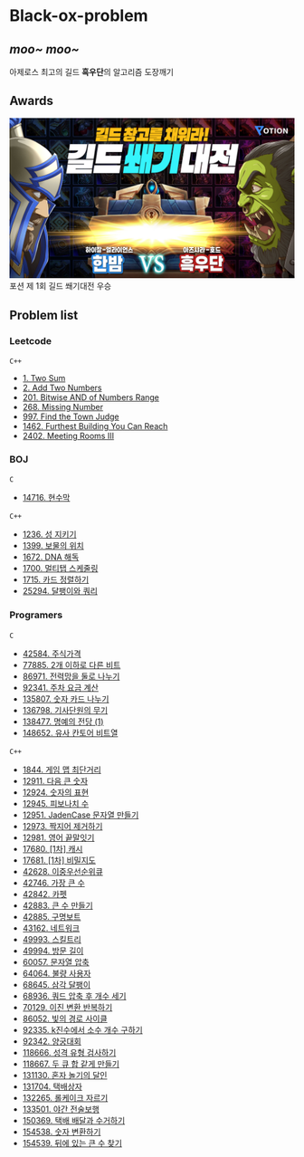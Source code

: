 # Black-ox-problem
## *moo~ moo~*
아제로스 최고의 길드 **흑우단**의 알고리즘 도장깨기

## Awards
![award_001](./.img/award_001.png)
포션 제 1회 길드 쐐기대전 우승

## Problem list
### Leetcode
`C++`
- [1. Two Sum](https://leetcode.com/problems/two-sum)
- [2. Add Two Numbers](https://leetcode.com/problems/add-two-numbers)
- [201. Bitwise AND of Numbers Range](https://leetcode.com/problems/bitwise-and-of-numbers-range)
- [268. Missing Number](https://leetcode.com/problems/missing-number)
- [997. Find the Town Judge](https://leetcode.com/problems/find-the-town-judge)
- [1462. Furthest Building You Can Reach](https://leetcode.com/problems/furthest-building-you-can-reach)
- [2402. Meeting Rooms III](https://leetcode.com/problems/meeting-rooms-iii)

### BOJ
`C`
- [14716. 현수막](https://www.acmicpc.net/problem/14716)

`C++`
- [1236. 성 지키기](https://www.acmicpc.net/problem/1236)
- [1399. 보물의 위치](https://www.acmicpc.net/problem/1399)
- [1672. DNA 해독](https://www.acmicpc.net/problem/1672)
- [1700. 멀티탭 스케줄링](https://www.acmicpc.net/problem/1700)
- [1715. 카드 정렬하기](https://www.acmicpc.net/problem/1715)
- [25294. 달팽이와 쿼리](https://www.acmicpc.net/problem/25294)

### Programers
`C`
- [42584. 주식가격](https://school.programmers.co.kr/learn/courses/30/lessons/42584)
- [77885. 2개 이하로 다른 비트](https://school.programmers.co.kr/learn/courses/30/lessons/77885)
- [86971. 전력망을 둘로 나누기](https://school.programmers.co.kr/learn/courses/30/lessons/86971)
- [92341. 주차 요금 계산](https://school.programmers.co.kr/learn/courses/30/lessons/92341)
- [135807. 숫자 카드 나누기](https://school.programmers.co.kr/learn/courses/30/lessons/135807)
- [136798. 기사단원의 무기](https://school.programmers.co.kr/learn/courses/30/lessons/136798)
- [138477. 명예의 전당 (1)](https://school.programmers.co.kr/learn/courses/30/lessons/138477)
- [148652. 유사 칸토어 비트열](https://school.programmers.co.kr/learn/courses/30/lessons/148652)

`C++`
- [1844. 게임 맵 최단거리](https://school.programmers.co.kr/learn/courses/30/lessons/1844)
- [12911. 다음 큰 숫자](https://school.programmers.co.kr/learn/courses/30/lessons/12911)
- [12924. 숫자의 표현](https://school.programmers.co.kr/learn/courses/30/lessons/12924)
- [12945. 피보나치 수](https://school.programmers.co.kr/learn/courses/30/lessons/12945)
- [12951. JadenCase 문자열 만들기](https://school.programmers.co.kr/learn/courses/30/lessons/12951)
- [12973. 짝지어 제거하기](https://school.programmers.co.kr/learn/courses/30/lessons/12973)
- [12981. 영어 끝말잇기](https://school.programmers.co.kr/learn/courses/30/lessons/12981)
- [17680. [1차] 캐시](https://school.programmers.co.kr/learn/courses/30/lessons/17680)
- [17681. [1차] 비밀지도](https://school.programmers.co.kr/learn/courses/30/lessons/17681)
- [42628. 이중우선순위큐](https://school.programmers.co.kr/learn/courses/30/lessons/42628)
- [42746. 가장 큰 수](https://school.programmers.co.kr/learn/courses/30/lessons/42746)
- [42842. 카펫](https://school.programmers.co.kr/learn/courses/30/lessons/42842)
- [42883. 큰 수 만들기](https://school.programmers.co.kr/learn/courses/30/lessons/42883)
- [42885. 구명보트](https://school.programmers.co.kr/learn/courses/30/lessons/42885)
- [43162. 네트워크](https://school.programmers.co.kr/learn/courses/30/lessons/43162)
- [49993. 스킬트리](https://school.programmers.co.kr/learn/courses/30/lessons/49993)
- [49994. 방문 길이](https://school.programmers.co.kr/learn/courses/30/lessons/49994)
- [60057. 문자열 압축](https://school.programmers.co.kr/learn/courses/30/lessons/60057)
- [64064. 불량 사용자](https://school.programmers.co.kr/learn/courses/30/lessons/64064)
- [68645. 삼각 달팽이](https://school.programmers.co.kr/learn/courses/30/lessons/68645)
- [68936. 쿼드 압축 후 개수 세기](https://school.programmers.co.kr/learn/courses/30/lessons/68936)
- [70129. 이진 변환 반복하기](https://school.programmers.co.kr/learn/courses/30/lessons/70129)
- [86052. 빛의 경로 사이클](https://school.programmers.co.kr/learn/courses/30/lessons/86052)
- [92335. k진수에서 소수 개수 구하기](https://school.programmers.co.kr/learn/courses/30/lessons/92335)
- [92342. 양궁대회](https://school.programmers.co.kr/learn/courses/30/lessons/92342)
- [118666. 성격 유형 검사하기](https://school.programmers.co.kr/learn/courses/30/lessons/118666)
- [118667. 두 큐 합 같게 만들기](https://school.programmers.co.kr/learn/courses/30/lessons/118667)
- [131130. 혼자 놀기의 달인](https://school.programmers.co.kr/learn/courses/30/lessons/131130)
- [131704. 택배상자](https://school.programmers.co.kr/learn/courses/30/lessons/131704)
- [132265. 롤케이크 자르기](https://school.programmers.co.kr/learn/courses/30/lessons/132265)
- [133501. 야간 전술보행](https://school.programmers.co.kr/learn/courses/30/lessons/133501)
- [150369. 택배 배달과 수거하기](https://school.programmers.co.kr/learn/courses/30/lessons/150369)
- [154538. 숫자 변환하기](https://school.programmers.co.kr/learn/courses/30/lessons/154538)
- [154539. 뒤에 있는 큰 수 찾기](https://school.programmers.co.kr/learn/courses/30/lessons/154539)
